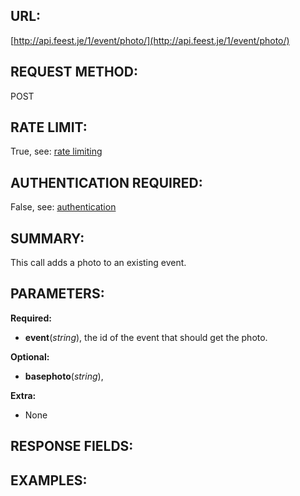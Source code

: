 URL:
----
[http://api.feest.je/1/event/photo/](http://api.feest.je/1/event/photo/)

REQUEST METHOD:
---------------
POST

RATE LIMIT:
-----------
True, see: [rate limiting](<link naar ratelimitpagina>)

AUTHENTICATION REQUIRED:
------------------------
False, see: [authentication](<link naar authenticationpagina>)

SUMMARY:
--------
This call adds a photo to an existing event.

PARAMETERS:
-----------

**Required:**

 - **event**(*string*), the id of the event that should get the photo.

**Optional:**

 - **basephoto**(*string*), 

**Extra:**

 - None

RESPONSE FIELDS:
----------------



EXAMPLES:
---------


